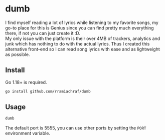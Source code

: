 # dumb
I find myself reading a lot of lyrics while listening to my favorite songs, my go-to place for this is Genius since you can find pretty much everything there, if not you can just create it :D.  
My only issue with the platform is their over 4MB of trackers, analytics and junk which has nothing to do with the actual lyrics.
Thus I created this alternative front-end so I can read song lyrics with ease and as lightweight as possible.

## Install
Go 1.18+ is required.
```bash
go install github.com/rramiachraf/dumb
```

## Usage
```bash
dumb
```
The default port is 5555, you can use other ports by setting the `PORT` environment variable.

